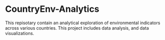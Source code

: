 # CountryEnv-Analytics
This repisotary contain an analytical exploration of environmental indicators across various countries. This project includes data analysis, and data visualizations.
